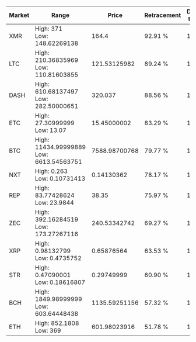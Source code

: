 | Market | Range | Price| Retracement | Doubles to 50% |
| --- | --- | --- | --- | --- |
| XMR | High: 371<br />Low: 148.62269138 | 164.4 | 92.91 % | 1.58 |
| LTC | High: 210.36835969<br />Low: 110.81603855 | 121.53125982 | 89.24 % | 1.32 |
| DASH | High: 610.68137497<br />Low: 282.50000651 | 320.037 | 88.56 % | 1.40 |
| ETC | High: 27.30999999<br />Low: 13.07 | 15.45000002 | 83.29 % | 1.31 |
| BTC | High: 11434.99999889<br />Low: 6613.54563751 | 7588.98700768 | 79.77 % | 1.19 |
| NXT | High: 0.263<br />Low: 0.10731413 | 0.14130362 | 78.17 % | 1.31 |
| REP | High: 83.77428624<br />Low: 23.9844 | 38.35 | 75.97 % | 1.40 |
| ZEC | High: 392.16284519<br />Low: 173.27267116 | 240.53342742 | 69.27 % | 1.18 |
| XRP | High: 0.98132799<br />Low: 0.4735752 | 0.65876564 | 63.53 % | 1.10 |
| STR | High: 0.47090001<br />Low: 0.18616807 | 0.29749999 | 60.90 % | 1.10 |
| BCH | High: 1849.98999999<br />Low: 603.64448438 | 1135.59251156 | 57.32 % | 1.08 |
| ETH | High: 852.1808<br />Low: 369 | 601.98023916 | 51.78 % | 1.01 |
